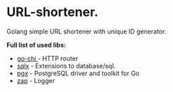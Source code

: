 # URL-shortener.
Golang simple URL shortener with unique ID generator.

**Full list of used libs:**
- <a href="https://github.com/go-chi/chi">go-chi </a> - HTTP router
- <a href="https://github.com/jmoiron/sqlx">sqlx</a> - Extensions to database/sql.
- <a href="https://github.com/jackc/pgx">pgx</a> - PostgreSQL driver and toolkit for Go
- <a href="https://github.com/uber-go/zap">zap</a> - Logger
